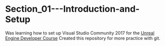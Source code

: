 # Section_01---Introduction-and-Setup

Was learning how to set up Visual Studio Community 2017 for the [Unreal Engine Developer Course](https://www.udemy.com/unrealcourse/learn/v4/content)
Created this repository for more practice with git.
